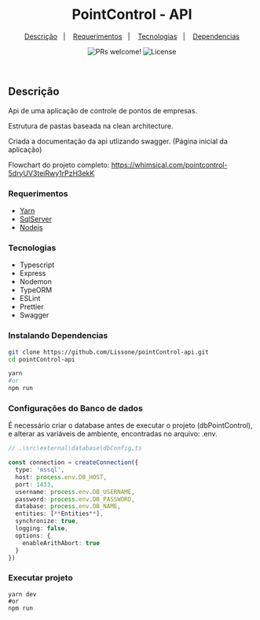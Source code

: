 <h1 align="center">
  PointControl - API
</h1>

<p align="center">
  <a href="#descrição">Descrição</a>&nbsp;&nbsp;&nbsp;|&nbsp;&nbsp;&nbsp;
  <a href="#requerimentos">Requerimentos</a>&nbsp;&nbsp;&nbsp;|&nbsp;&nbsp;&nbsp;
  <a href="#tecnologias">Tecnologias</a>&nbsp;&nbsp;&nbsp;|&nbsp;&nbsp;&nbsp;
  <a href="#instalando">Dependencias</a>
</p>

<p align="center">
 <img src="https://img.shields.io/static/v1?label=PRs&message=welcome&color=49AA26&labelColor=000000" alt="PRs welcome!" />

  <img alt="License" src="https://img.shields.io/static/v1?label=license&message=MIT&color=49AA26&labelColor=000000">
</p>

<br>

## Descrição
Api de uma aplicação de controle de pontos de empresas.

Estrutura de pastas baseada na clean architecture.

Criada a documentação da api utlizando swagger. (Página inicial da aplicação)

Flowchart do projeto completo: https://whimsical.com/pointcontrol-5dryUV3teiRwy1rPzH3ekK

### Requerimentos

* [Yarn](https://yarnpkg.com/)
* [SqlServer](https://www.microsoft.com/pt-br/sql-server/sql-server-downloads)
* [Nodejs](https://nodejs.org/en/)

### Tecnologias

* Typescript
* Express
* Nodemon
* TypeORM
* ESLint
* Prettier
* Swagger

### Instalando Dependencias

```bash
git clone https://github.com/Lissone/pointControl-api.git
cd pointControl-api

yarn
#or
npm run
```

### Configurações do Banco de dados

É necessário criar o database antes de executar o projeto (dbPointControl), e alterar as variáveis de ambiente, encontradas no arquivo: .env.

```typescript
// .\src\external\database\dbConfig.ts

const connection = createConnection({
  type: 'mssql',
  host: process.env.DB_HOST,
  port: 1433,
  username: process.env.DB_USERNAME,
  password: process.env.DB_PASSWORD,
  database: process.env.DB_NAME,
  entities: [**Entities**],
  synchronize: true,
  logging: false,
  options: {
    enableArithAbort: true
  }
})
```

### Executar projeto

```
yarn dev
#or
npm run
```
